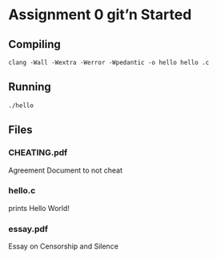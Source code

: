 # Assignment 0 git’n Started

## Compiling
```
clang -Wall -Wextra -Werror -Wpedantic -o hello hello .c
```

## Running
```
./hello
```

## Files

### CHEATING.pdf
Agreement Document to not cheat

### hello.c
prints Hello World!

### essay.pdf
Essay on Censorship and Silence